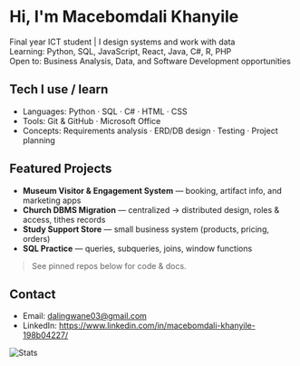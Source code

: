 
# Hi, I'm Macebomdali Khanyile 

Final year ICT student | I design systems and work with data  
Learning: Python, SQL, JavaScript, React, Java, C#, R, PHP  
Open to: Business Analysis, Data, and Software Development opportunities

## Tech I use / learn
- Languages: Python · SQL · C# · HTML · CSS
- Tools: Git & GitHub · Microsoft Office
- Concepts: Requirements analysis · ERD/DB design · Testing · Project planning

##  Featured Projects
- **Museum Visitor & Engagement System** — booking, artifact info, and marketing apps  
- **Church DBMS Migration** — centralized → distributed design, roles & access, tithes records  
- **Study Support Store** — small business system (products, pricing, orders)  
- **SQL Practice** — queries, subqueries, joins, window functions

> See pinned repos below for code & docs.

##  Contact
- Email: dalingwane03@gmail.com
- LinkedIn: https://www.linkedin.com/in/macebomdali-khanyile-198b04227/

<!-- GitHub stats (replace YOUR-USERNAME) -->
![Stats](https://github-readme-stats.vercel.app/api?username=MaceboTech&show_icons=true)
